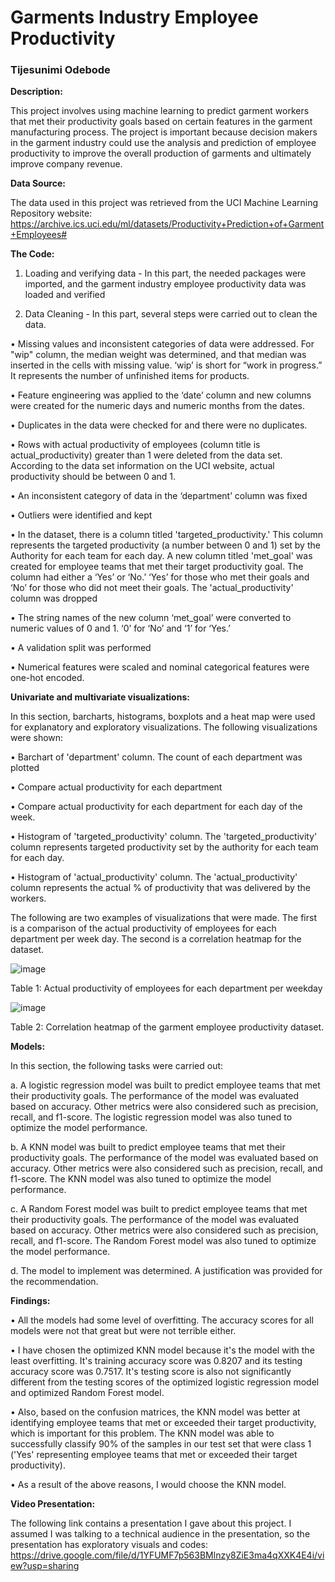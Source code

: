 # Garments Industry Employee Productivity

### Tijesunimi Odebode

**Description:**

This project involves using machine learning to predict garment workers that met their productivity goals based on certain features in the garment manufacturing process. The project is important because decision makers in the garment industry could use the analysis and prediction of employee productivity to improve the overall production of garments and ultimately improve company revenue.

**Data Source:**

The data used in this project was retrieved from the UCI Machine Learning Repository website: https://archive.ics.uci.edu/ml/datasets/Productivity+Prediction+of+Garment+Employees#

**The Code:**

1. Loading and verifying data - In this part, the needed packages were imported, and the garment industry employee productivity data was loaded and verified

2. Data Cleaning - In this part, several steps were carried out to clean the data. 

•	Missing values and inconsistent categories of data were addressed. For "wip" column, the median weight was determined, and that median was inserted in the cells with missing value. ‘wip’ is short for “work in progress.” It represents the number of unfinished items for products.

•	Feature engineering was applied to the ‘date’ column and new columns were created for the numeric days and numeric months from the dates.

•	Duplicates in the data were checked for and there were no duplicates. 

•	Rows with actual productivity of employees (column title is actual_productivity) greater than 1 were deleted from the data set. According to the data set information on the UCI website, actual productivity should be between 0 and 1.

•	An inconsistent category of data in the ‘department’ column was fixed

•	Outliers were identified and kept

•	In the dataset, there is a column titled 'targeted_productivity.' This column represents the targeted productivity (a number between 0 and 1) set by the Authority for each team for each day. A new column titled 'met_goal' was created for employee teams that met their target productivity goal. The column had either a ‘Yes’ or ‘No.’ ‘Yes’ for those who met their goals and ‘No’ for those who did not meet their goals. The 'actual_productivity' column was dropped

•	The string names of the new column ‘met_goal’ were converted to numeric values of 0 and 1. ‘0’ for ‘No’ and ‘1’ for ‘Yes.’

•	A validation split was performed

•	Numerical features were scaled and nominal categorical features were one-hot encoded.

**Univariate and multivariate visualizations:**

In this section, barcharts, histograms, boxplots and a heat map were used for explanatory and exploratory visualizations. The following visualizations were shown:

•	Barchart of 'department' column. The count of each department was plotted

•	Compare actual productivity for each department

•	Compare actual productivity for each department for each day of the week.

•	Histogram of 'targeted_productivity' column. The 'targeted_productivity' column represents targeted productivity set by the authority for each team for each day.

•	Histogram of 'actual_productivity' column. The 'actual_productivity' column represents the actual % of productivity that was delivered by the workers.

The following are two examples of visualizations that were made. The first is a comparison of the actual productivity of employees for each department per week day. The second is a correlation heatmap for the dataset.

![image](https://user-images.githubusercontent.com/97941938/162676304-ebba09c0-1fd6-4448-b948-f9451a651997.png)

Table 1: Actual productivity of employees for each department per weekday

![image](https://user-images.githubusercontent.com/97941938/162676415-8c78dc69-8772-46f8-91e8-348f0bbf49ee.png)

Table 2: Correlation heatmap of the garment employee productivity dataset.

**Models:**

In this section, the following tasks were carried out:

a. A logistic regression model was built to predict employee teams that met their productivity goals. The performance of the model was evaluated based on accuracy. Other metrics were also considered such as precision, recall, and f1-score. The logistic regression model was also tuned to optimize the model performance.

b. A KNN model was built to predict employee teams that met their productivity goals. The performance of the model was evaluated based on accuracy. Other metrics were also considered such as precision, recall, and f1-score. The KNN model was also tuned to optimize the model performance.

c. A Random Forest model was built to predict employee teams that met their productivity goals. The performance of the model was evaluated based on accuracy. Other metrics were also considered such as precision, recall, and f1-score. The Random Forest model was also tuned to optimize the model performance.

d. The model to implement was determined. A justification was provided for the recommendation.

**Findings:**

•	All the models had some level of overfitting. The accuracy scores for all models were not that great but were not terrible either.

•	I have chosen the optimized KNN model because it's the model with the least overfitting. It's training accuracy score was 0.8207 and its testing accuracy score was 0.7517. It's testing score is also not significantly different from the testing scores of the optimized logistic regression model and optimized Random Forest model.

•	Also, based on the confusion matrices, the KNN model was better at identifying employee teams that met or exceeded their target productivity, which is important for this problem. The KNN model was able to successfully classify 90% of the samples in our test set that were class 1 ('Yes' representing employee teams that met or exceeded their target productivity).

•	As a result of the above reasons, I would choose the KNN model.

  **Video Presentation:**

The following link contains a presentation I gave about this project. I assumed I was talking to a technical audience in the presentation, so the presentation has exploratory visuals and codes: https://drive.google.com/file/d/1YFUMF7p563BMlnzy8ZiE3ma4qXXK4E4i/view?usp=sharing
